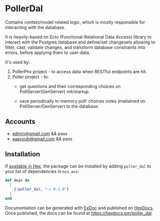# PollerDal
Contains context/model related logic, which is mostly responsible for interacting with the database.

It is heavily-based on Ecto (Functional-Relational Data Access) library to interact with the Postgres database and define/set changesets allowing to filter, cast, validate changes, and transform database constraints into errors, before applying them to user-data.

It's used by:
  1. PollerPhx project - to access data when RESTful endpoints are hit.
  2. Poller project - to:
      - get questions and their corresponding choices on PollServer(GenServer) init/startup.

      - save periodically in-memory poll' choices votes (maitained on PollServer/GenServer) to the database.



## Accounts
  - admin@gmail.com && pass
  - aaayoub@gmail.com && pass

## Installation

If [available in Hex](https://hex.pm/docs/publish), the package can be installed
by adding `poller_dal` to your list of dependencies in `mix.exs`:

```elixir
def deps do
  [
    {:poller_dal, "~> 0.1.0"}
  ]
end
```

Documentation can be generated with [ExDoc](https://github.com/elixir-lang/ex_doc)
and published on [HexDocs](https://hexdocs.pm). Once published, the docs can
be found at <https://hexdocs.pm/poller_dal>.

